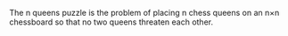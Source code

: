 The n queens puzzle is the problem of placing n chess queens on an n×n chessboard so that no two queens threaten each other.